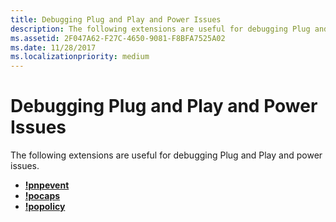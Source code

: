 ```yaml
---
title: Debugging Plug and Play and Power Issues
description: The following extensions are useful for debugging Plug and Play and power issues.
ms.assetid: 2F047A62-F27C-4650-9081-F8BFA7525A02
ms.date: 11/28/2017
ms.localizationpriority: medium
---
```


# Debugging Plug and Play and Power Issues


The following extensions are useful for debugging Plug and Play and power issues.

-   [**!pnpevent**](-pnpevent.md)
-   [**!pocaps**](-pocaps.md)
-   [**!popolicy**](-popolicy.md)

 

 





